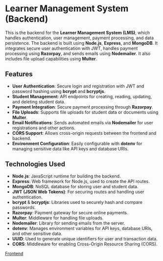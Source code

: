 # Learner Management System (Backend)

This is the backend for the **Learner Management System (LMS)**, which handles authentication, user management, payment processing, and data persistence. The backend is built using **Node.js**, **Express**, and **MongoDB**. It integrates secure user authentication with JWT, handles payment processing using **Razorpay**, and sends emails using **Nodemailer**. It also includes file upload capabilities using **Multer**.

## Features

- **User Authentication**: Secure login and registration with JWT and password hashing using **bcrypt** and **bcryptjs**.
- **Student Management**: API endpoints for creating, reading, updating, and deleting student data.
- **Payment Integration**: Secure payment processing through **Razorpay**.
- **File Uploads**: Supports file uploads for student data or documents using **Multer**.
- **Email Notifications**: Sends automated emails via **Nodemailer** for user registrations and other actions.
- **CORS Support**: Allows cross-origin requests between the frontend and backend.
- **Environment Configuration**: Easily configurable with **dotenv** for managing sensitive data like API keys and database URIs.

## Technologies Used

- **Node.js**: JavaScript runtime for building the backend.
- **Express**: Web framework for Node.js, used to create the API routes.
- **MongoDB**: NoSQL database for storing user and student data.
- **JWT (JSON Web Tokens)**: For securing routes and handling user authentication.
- **bcrypt** & **bcryptjs**: Libraries used to securely hash and compare passwords.
- **Razorpay**: Payment gateway for secure online payments.
- **Multer**: Middleware for handling file uploads.
- **Nodemailer**: Library for sending emails from the server.
- **dotenv**: Manages environment variables for API keys, database URIs, and other sensitive data.
- **UUID**: Used to generate unique identifiers for user and transaction data.
- **CORS**: Middleware for enabling Cross-Origin Resource Sharing (CORS).

[Frontend](https://github.com/Balasaraswathi11/Learner-Management-System---FE.git)
